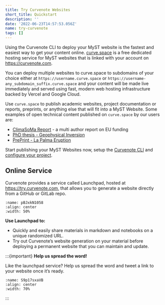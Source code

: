 ```yaml
---
title: Try Curvenote Websites
short_title: Quickstart
description: ''
date: '2022-06-23T14:57:53.056Z'
name: try-curvenote
tags: []
---
```


Using the Curvenote CLI to deploy your MyST website is the fastest and easiest way to get your content online. [curve.space](https://curve.space) is a free dedicated hosting service for MyST websites that is linked with your account on https://curvenote.com.

You can deploy multiple websites to curve.space to subdomains of your choice either at `https://username.curve.space` or `https://username-any_subdomain_suffix.curve.space` and your content will be made live immediately and served using fast, modern web hosting infrastructure backed by Vercel and Google Cloud.

Use `curve.space` to publish academic websites, project documentation or reports, preprints, or anything else that will fit into a MyST Website. Some examples of open technical content published on `curve.space` by our users are:

- [ClimaSoMa Report](https://climasoma.curve.space/) - a multi author report on EU funding
- [PhD thesis - Geophysical Inversion](https://https://phd.row1.ca/)
- [PrePrint - La Palma Eruption](https://stevejpurves-lapalma.curve.space/la-palma-earthquakes)

Start publishing your MyST Websites now, setup the [Curvenote CLI](./cli-overview.md) and [configure your project](hosting.md).

## Online Service

Curvenote provides a service called Launchpad, hosted at <https://try.curvenote.com>, that allows you to generate a website directly from a GitHub or GitLab repo.

```{figure} images/Eh6WvY9NT46Ds4lE3OqJ-9Qc1sO8r16rUrnR3rC6J-v1.png
:name: pBJxkN1058
:align: center
:width: 50%
```

**Use Launchpad to:**

- Quickly and easily share materials in markdown and notebooks on a unique randomized URL.
- Try out Curvenote’s website generation on your material before deploying a permanent website that you can maintain and update.

:::{important}
**Help us spread the word!**

Like the launchpad service? Help us spread the word and tweet a link to your website once it’s ready.

```{figure} images/Eh6WvY9NT46Ds4lE3OqJ-SaYD1x6SiVVGe5IwBuhU-v1.png
:name: S9p17sxaVB
:align: center
:width: 70%
```

:::
